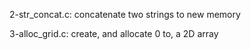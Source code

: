 2-str_concat.c:
    concatenate two strings to new memory

3-alloc_grid.c:
    create, and allocate 0 to, a 2D array

